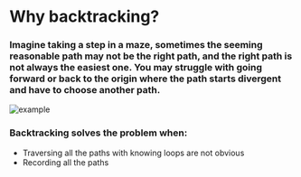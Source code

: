 # Why backtracking?

### Imagine taking a step in a maze, sometimes the seeming reasonable path may not be the right path, and the right path is not always the easiest one. You may struggle with going forward or back to the origin where the path starts divergent and have to choose another path.  

![][Exp_fig1] 



### Backtracking solves the problem when:
* Traversing all the paths with knowing loops are not obvious
* Recording all the paths 












[Exp_fig1]:./figs/maze.png "example"
